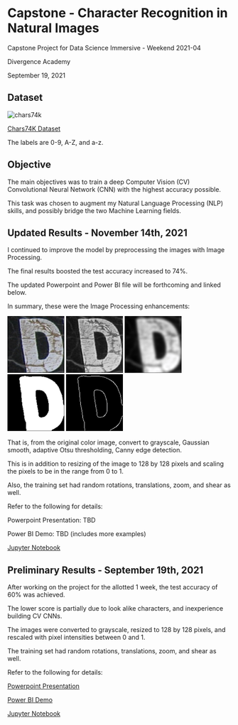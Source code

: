 # Capstone - Character Recognition in Natural Images

Capstone Project for Data Science Immersive - Weekend 2021-04

Divergence Academy

September 19, 2021

## Dataset

![chars74k](http://www.ee.surrey.ac.uk/CVSSP/demos/chars74k/chars74k.jpg)

[Chars74K Dataset](http://www.ee.surrey.ac.uk/CVSSP/demos/chars74k/index.html)

The labels are 0-9, A-Z, and a-z.

## Objective

The main objectives was to train a deep Computer Vision (CV) Convolutional Neural Network (CNN) with the highest accuracy possible.

This task was chosen to augment my Natural Language Processing (NLP) skills, and possibly bridge the two Machine Learning fields.

## Updated Results - November 14th, 2021

I continued to improve the model by preprocessing the images with Image Processing.

The final results boosted the test accuracy increased to 74%.

The updated Powerpoint and Power BI file will be forthcoming and linked below.

In summary, these were the Image Processing enhancements:

<div class="row">
  <div class="column">
    <img src="https://raw.githubusercontent.com/KevinLeeCrosby/characters/main/D1.png" alt="color" width="128" height="128">
    <img src="https://raw.githubusercontent.com/KevinLeeCrosby/characters/main/D2.png" alt="grayscale" width="128" height="128">
    <img src="https://raw.githubusercontent.com/KevinLeeCrosby/characters/main/D3.png" alt="smoothing" width="128" height="128">
    <img src="https://raw.githubusercontent.com/KevinLeeCrosby/characters/main/D4.png" alt="thresholding" width="128" height="128">
    <img src="https://raw.githubusercontent.com/KevinLeeCrosby/characters/main/D5.png" alt="edge_detection" width="128" height="128">
  </div>
</div>

That is, from the original color image, convert to grayscale, Gaussian smooth, adaptive Otsu thresholding, Canny edge detection.

This is in addition to resizing of the image to 128 by 128 pixels and scaling the pixels to be in the range from 0 to 1.

Also, the training set had random rotations, translations, zoom, and shear as well.

Refer to the following for details:

Powerpoint Presentation: TBD

Power BI Demo: TBD  (includes more examples)

[Jupyter Notebook](https://github.com/KevinLeeCrosby/characters/blob/main/Characters2.ipynb)

## Preliminary Results - September 19th, 2021

After working on the project for the allotted 1 week, the test accuracy of 60% was achieved.

The lower score is partially due to look alike characters, and inexperience building CV CNNs.

The images were converted to grayscale, resized to 128 by 128 pixels, and rescaled with pixel intensities between 0 and 1.

The training set had random rotations, translations, zoom, and shear as well.

Refer to the following for details:

[Powerpoint Presentation](https://raw.githubusercontent.com/KevinLeeCrosby/characters/main/Character%20Recognition%20in%20Natural%20Images.pptx)

[Power BI Demo](https://raw.githubusercontent.com/KevinLeeCrosby/characters/main/Characters.pbix)

[Jupyter Notebook](https://github.com/KevinLeeCrosby/characters/blob/main/Characters.ipynb)
